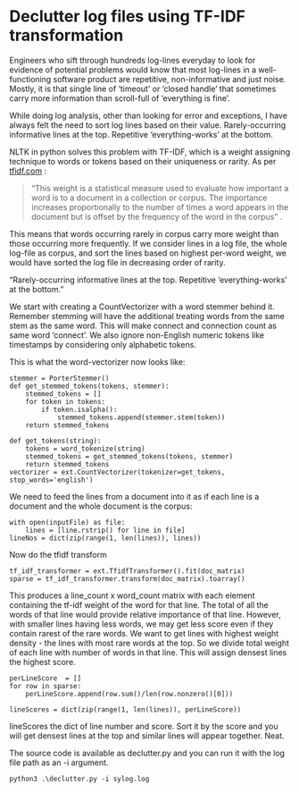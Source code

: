 # Declutter log files using TF-IDF transformation
Engineers who sift through hundreds log-lines everyday to look for evidence of potential problems would know that most log-lines in a well-functioning software product are repetitive, non-informative and just noise. Mostly, it is that single line of ‘timeout’ or ‘closed handle’ that sometimes carry more information than scroll-full of ‘everything is fine’.

While doing log analysis, other than looking for error and exceptions, I have always felt the need to sort log lines based on their value. Rarely-occurring informative lines at the top. Repetitive ‘everything-works’ at the bottom.

NLTK in python solves this problem with TF-IDF, which is a weight assigning technique to words or tokens based on their uniqueness or rarity. As per [tfidf.com](tfidf.com) : 
>“This weight is a statistical measure used to evaluate how important a word is to a document in a collection or corpus. The importance increases proportionally to the number of times a word appears in the document but is offset by the frequency of the word in the corpus” . 

This means that words occurring rarely in corpus carry more weight than those occurring more frequently. If we consider lines in a log file, the whole log-file as corpus, and sort the lines based on highest per-word weight, we would have sorted the log file in decreasing order of rarity. 

“Rarely-occurring informative lines at the top. Repetitive ‘everything-works’ at the bottom.”

We start with creating a CountVectorizer with a word stemmer behind it. Remember stemming will have the additional treating words from the same stem as the same word. This will make connect and connection count as same word ‘connect’. We also ignore non-English numeric tokens like timestamps by considering only alphabetic tokens. 

This is what the word-vectorizer now looks like:
```
stemmer = PorterStemmer()
def get_stemmed_tokens(tokens, stemmer):
    stemmed_tokens = []
    for token in tokens:
        if token.isalpha():
            stemmed_tokens.append(stemmer.stem(token))
    return stemmed_tokens

def get_tokens(string):
    tokens = word_tokenize(string)
    stemmed_tokens = get_stemmed_tokens(tokens, stemmer)
    return stemmed_tokens
vectorizer = ext.CountVectorizer(tokenizer=get_tokens, stop_words='english')
```
We need to feed the lines from a document into it as if each line is a document and the whole document is the corpus:
```
with open(inputFile) as file:
    lines = [line.rstrip() for line in file]
lineNos = dict(zip(range(1, len(lines)), lines))
```
Now do the tfidf transform 
```
tf_idf_transformer = ext.TfidfTransformer().fit(doc_matrix)
sparse = tf_idf_transformer.transform(doc_matrix).toarray()
```
This produces a line_count x word_count matrix with each element containing the tf-idf weight of the word for that line. The total of all the words of that line would provide relative importance of that line. However, with smaller lines having less words, we may get less score even if they contain rarest of the rare words. We want to get lines with highest weight density - the lines with most rare words at the top. So we divide total weight of each line with number of words in that line. This will assign densest lines the highest score.
```
perLineScore  = []
for row in sparse:
    perLineScore.append(row.sum()/len(row.nonzero()[0]))

lineScores = dict(zip(range(1, len(lines)), perLineScore))
```
lineScores the dict of line number and score. Sort it by the score and you will get densest lines at the top and similar lines will appear together. Neat.

The source code is available as declutter.py and you can run it with the log file path as an -i argument. 
```
python3 .\declutter.py -i sylog.log
```

